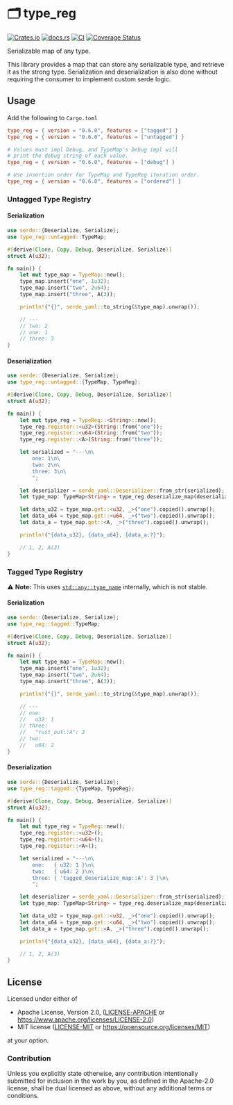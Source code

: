 # 🗂️ type_reg

[![Crates.io](https://img.shields.io/crates/v/type_reg.svg)](https://crates.io/crates/type_reg)
[![docs.rs](https://img.shields.io/docsrs/type_reg)](https://docs.rs/type_reg)
[![CI](https://github.com/azriel91/type_reg/workflows/CI/badge.svg)](https://github.com/azriel91/type_reg/actions/workflows/ci.yml)
[![Coverage Status](https://codecov.io/gh/azriel91/type_reg/branch/main/graph/badge.svg)](https://codecov.io/gh/azriel91/type_reg)

Serializable map of any type.

This library provides a map that can store any serializable type, and retrieve it as the strong type. Serialization and deserialization is also done without requiring the consumer to implement custom serde logic.

## Usage

Add the following to `Cargo.toml`

```toml
type_reg = { version = "0.6.0", features = ["tagged"] }
type_reg = { version = "0.6.0", features = ["untagged"] }

# Values must impl Debug, and TypeMap's Debug impl will
# print the debug string of each value.
type_reg = { version = "0.6.0", features = ["debug"] }

# Use insertion order for TypeMap and TypeReg iteration order.
type_reg = { version = "0.6.0", features = ["ordered"] }
```


### Untagged Type Registry

#### Serialization

```rust
use serde::{Deserialize, Serialize};
use type_reg::untagged::TypeMap;

#[derive(Clone, Copy, Debug, Deserialize, Serialize)]
struct A(u32);

fn main() {
    let mut type_map = TypeMap::new();
    type_map.insert("one", 1u32);
    type_map.insert("two", 2u64);
    type_map.insert("three", A(3));

    println!("{}", serde_yaml::to_string(&type_map).unwrap());

    // ---
    // two: 2
    // one: 1
    // three: 3
}
```


#### Deserialization

```rust
use serde::{Deserialize, Serialize};
use type_reg::untagged::{TypeMap, TypeReg};

#[derive(Clone, Copy, Debug, Deserialize, Serialize)]
struct A(u32);

fn main() {
    let mut type_reg = TypeReg::<String>::new();
    type_reg.register::<u32>(String::from("one"));
    type_reg.register::<u64>(String::from("two"));
    type_reg.register::<A>(String::from("three"));

    let serialized = "---\n\
        one: 1\n\
        two: 2\n\
        three: 3\n\
        ";

    let deserializer = serde_yaml::Deserializer::from_str(serialized);
    let type_map: TypeMap<String> = type_reg.deserialize_map(deserializer).unwrap();

    let data_u32 = type_map.get::<u32, _>("one").copied().unwrap();
    let data_u64 = type_map.get::<u64, _>("two").copied().unwrap();
    let data_a = type_map.get::<A, _>("three").copied().unwrap();

    println!("{data_u32}, {data_u64}, {data_a:?}");

    // 1, 2, A(3)
}
```


### Tagged Type Registry

⚠️ **Note:** This uses [`std::any::type_name`] internally, which is not stable.


#### Serialization

```rust
use serde::{Deserialize, Serialize};
use type_reg::tagged::TypeMap;

#[derive(Clone, Copy, Debug, Deserialize, Serialize)]
struct A(u32);

fn main() {
    let mut type_map = TypeMap::new();
    type_map.insert("one", 1u32);
    type_map.insert("two", 2u64);
    type_map.insert("three", A(3));

    println!("{}", serde_yaml::to_string(&type_map).unwrap());

    // ---
    // one:
    //   u32: 1
    // three:
    //   "rust_out::A": 3
    // two:
    //   u64: 2
}
```


#### Deserialization

```rust
use serde::{Deserialize, Serialize};
use type_reg::tagged::{TypeMap, TypeReg};

#[derive(Clone, Copy, Debug, Deserialize, Serialize)]
struct A(u32);

fn main() {
    let mut type_reg = TypeReg::new();
    type_reg.register::<u32>();
    type_reg.register::<u64>();
    type_reg.register::<A>();

    let serialized = "---\n\
        one:   { u32: 1 }\n\
        two:   { u64: 2 }\n\
        three: { 'tagged_deserialize_map::A': 3 }\n\
        ";

    let deserializer = serde_yaml::Deserializer::from_str(serialized);
    let type_map: TypeMap<String> = type_reg.deserialize_map(deserializer).unwrap();

    let data_u32 = type_map.get::<u32, _>("one").copied().unwrap();
    let data_u64 = type_map.get::<u64, _>("two").copied().unwrap();
    let data_a = type_map.get::<A, _>("three").copied().unwrap();

    println!("{data_u32}, {data_u64}, {data_a:?}");

    // 1, 2, A(3)
}
```


## License

Licensed under either of

* Apache License, Version 2.0, ([LICENSE-APACHE] or <https://www.apache.org/licenses/LICENSE-2.0>)
* MIT license ([LICENSE-MIT] or <https://opensource.org/licenses/MIT>)

at your option.


### Contribution

Unless you explicitly state otherwise, any contribution intentionally submitted for inclusion in the work by you, as defined in the Apache-2.0 license, shall be dual licensed as above, without any additional terms or conditions.

[LICENSE-APACHE]: LICENSE-APACHE
[LICENSE-MIT]: LICENSE-MIT
[`std::any::type_name`]: https://doc.rust-lang.org/std/any/fn.type_name.html
